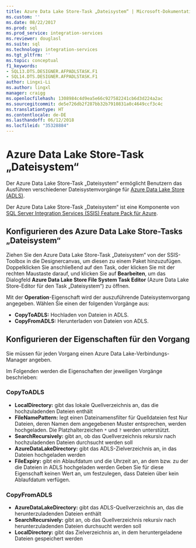 ```yaml
---
title: Azure Data Lake Store-Task „Dateisystem“ | Microsoft-Dokumentation
ms.custom: ''
ms.date: 08/22/2017
ms.prod: sql
ms.prod_service: integration-services
ms.reviewer: douglasl
ms.suite: sql
ms.technology: integration-services
ms.tgt_pltfrm: ''
ms.topic: conceptual
f1_keywords:
- SQL13.DTS.DESIGNER.AFPADLSTASK.F1
- SQL14.DTS.DESIGNER.AFPADLSTASK.F1
author: Lingxi-Li
ms.author: lingxl
manager: craigg
ms.openlocfilehash: 1308984c4d9ea5e66c927582241cb6d3d224a2ac
ms.sourcegitcommit: de5e726db2f287bb32b7910831a0c4649ccf3c4c
ms.translationtype: HT
ms.contentlocale: de-DE
ms.lasthandoff: 06/12/2018
ms.locfileid: "35328884"
---
```

# <a name="azure-data-lake-store-file-system-task"></a>Azure Data Lake Store-Task „Dateisystem“

Der Azure Data Lake Store-Task „Dateisystem“ ermöglicht Benutzern das Ausführen verschiedener Dateisystemvorgänge für [Azure Data Lake Store (ADLS)](https://azure.microsoft.com/services/data-lake-store/).

Der Azure Data Lake Store-Task „Dateisystem“ ist eine Komponente von [SQL Server Integration Services (SSIS) Feature Pack für Azure](../../integration-services/azure-feature-pack-for-integration-services-ssis.md).

## <a name="configure-the-azure-data-lake-store-file-system-task"></a>Konfigurieren des Azure Data Lake Store-Tasks „Dateisystem“

Ziehen Sie den Azure Data Lake Store-Task „Dateisystem“ von der SSIS-Toolbox in die Designercanvas, um diesen zu einem Paket hinzuzufügen. Doppelklicken Sie anschließend auf den Task, oder klicken Sie mit der rechten Maustaste darauf, und klicken Sie auf **Bearbeiten**, um das Dialogfeld **Azure Data Lake Store File System Task Editor** (Azure Data Lake Store-Editor für den Task „Dateisystem“) zu öffnen.

Mit der **Operation**-Eigenschaft wird der auszuführende Dateisystemvorgang angegeben. Wählen Sie einen der folgenden Vorgänge aus:

- **CopyToADLS:** Hochladen von Dateien in ADLS.
- **CopyFromADLS:** Herunterladen von Dateien von ADLS.

## <a name="configure-the-properties-for-the-operation"></a>Konfigurieren der Eigenschaften für den Vorgang
Sie müssen für jeden Vorgang einen Azure Data Lake-Verbindungs-Manager angeben.

Im Folgenden werden die Eigenschaften der jeweiligen Vorgänge beschrieben:

### <a name="copytoadls"></a>CopyToADLS
- **LocalDirectory:** gibt das lokale Quellverzeichnis an, das die hochzuladenden Dateien enthält
- **FileNamePattern:** legt einen Dateinamensfilter für Quelldateien fest Nur Dateien, deren Namen dem angegebenen Muster entsprechen, werden hochgeladen. Die Platzhalterzeichen `*` und `?` werden unterstützt.
- **SearchRecursively:** gibt an, ob das Quellverzeichnis rekursiv nach hochzuladenden Dateien durchsucht werden soll
- **AzureDataLakeDirectory:** gibt das ADLS-Zielverzeichnis an, in das Dateien hochgeladen werden
- **FileExpiry:** gibt ein Ablaufdatum und die Uhrzeit an, an dem bzw. zu der die Dateien in ADLS hochgeladen werden Geben Sie für diese Eigenschaft keinen Wert an, um festzulegen, dass Dateien über kein Ablaufdatum verfügen.

### <a name="copyfromadls"></a>CopyFromADLS
- **AzureDataLakeDirectory:** gibt das ADLS-Quellverzeichnis an, das die herunterzuladenden Dateien enthält
- **SearchRecursively:** gibt an, ob das Quellverzeichnis rekursiv nach herunterzuladenden Dateien durchsucht werden soll
- **LocalDirectory:** gibt das Zielverzeichnis an, in dem heruntergeladene Dateien gespeichert werden
